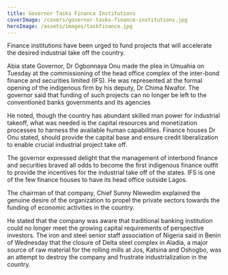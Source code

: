 ```yaml
---
title: Governor Tasks Finance Institutions
coverImage: /covers/governor-tasks-finance-institutions.jpg
heroImage: /assets/images/taskfinance.jpg
---
```


Finance institutions have been urged to fund projects that will accelerate the desired industrial take off the country.

Abia state Governor, Dr Ogbonnaya Onu made the plea in Umuahia on Tuesday at the commissioning of the head office complex of the inter-bond finance and securities limited (IFS). He was represented at the formal opening of the indigenous firm by his deputy, Dr Chima Nwafor. The governor said that funding of such projects can no longer be left to the conventioned banks governments and its agencies

He noted, though the country has abundant skilled man power for industrial takeoff, what was needed is the capital resources and monetization processes to harness the available human capabilities. Finance houses Dr Onu stated, should provide the capital base and ensure credit liberalization to enable crucial industrial project take off.

The governor expressed delight that the management of interbond finance and securities braved all odds to become the first indigenous finance outfit to provide the incentives for the industrial take off of the states. IFS is one of the few finance houses to have its head office outside Lagos.

The chairman of that company, Chief Sunny Nlewedim explained the genuine desire of the organization to propel the private sectors towards the funding of economic activities in the country.

He stated that the company was aware that traditional banking institution could no longer meet the growing capital requirements of perspective investors. The iron and steel senior staff association of Nigeria said in Benin of Wednesday that the closure of Delta steel complex in Aladia, a major source of raw material for the rolling mills at Jos, Katsina and Oshogbo, was an attempt to destroy the company and frustrate industrialization in the country.
